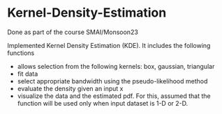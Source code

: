 # Kernel-Density-Estimation

Done as part of the course SMAI/Monsoon23

Implemented Kernel Density Estimation (KDE). It includes the following functions

- allows selection from the following kernels: box, gaussian, triangular
- fit data
- select appropriate bandwidth using the pseudo-likelihood method
- evaluate the density given an input x
- visualize the data and the estimated pdf. For this, assumed that the function will be used only when input dataset is 1-D or 2-D.
